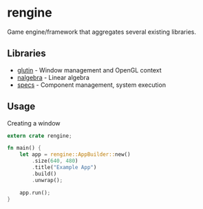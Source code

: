 
# rengine

Game engine/framework that aggregates several existing libraries.

## Libraries

* [glutin](https://github.com/tomaka/glutin) - Window management and OpenGL context
* [nalgebra](https://github.com/rustsim/nalgebra) - Linear algebra
* [specs](https://github.com/slide-rs/specs) - Component management, system execution

## Usage

Creating a window

```rust
extern crate rengine;

fn main() {
    let app = rengine::AppBuilder::new()
        .size(640, 480)
        .title("Example App")
        .build()
        .unwrap();

    app.run();
}
```
